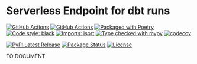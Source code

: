 # Serverless Endpoint for dbt runs


[![GitHub Actions][github-actions-badge]](https://github.com/JeremyLG/dbt-serverless/actions)
[![GitHub Actions][github-actions-terraform-badge]](https://github.com/JeremyLG/dbt-serverless/actions)
[![Packaged with Poetry][poetry-badge]](https://python-poetry.org/)
[![Code style: black][black-badge]](https://github.com/psf/black)
[![Imports: isort][isort-badge]](https://pycqa.github.io/isort/)
[![Type checked with mypy][mypy-badge]](https://github.com/python/mypy)
[![codecov][codecov-badge]](https://codecov.io/github/JeremyLG/dbt-serverless)

[![PyPI Latest Release](https://img.shields.io/pypi/v/dbt-serverless.svg)](https://pypi.org/project/dbt-serverless/)
[![Package Status](https://img.shields.io/pypi/status/dbt-serverless.svg)](https://pypi.org/project/dbt-serverless/)
[![License](https://img.shields.io/pypi/l/dbt-serverless.svg)](https://github.com/JeremyLG/dbt-serverless/blob/master/LICENSE)

[github-actions-badge]: https://github.com/JeremyLG/dbt-serverless/actions/workflows/python.yml/badge.svg
[github-actions-terraform-badge]: https://github.com/JeremyLG/dbt-serverless/actions/workflows/terraform.yml/badge.svg
[black-badge]: https://img.shields.io/badge/code%20style-black-000000.svg
[isort-badge]: https://img.shields.io/badge/%20imports-isort-%231674b1?style=flat&labelColor=ef8336
[mypy-badge]: https://www.mypy-lang.org/static/mypy_badge.svg
[poetry-badge]: https://img.shields.io/badge/packaging-poetry-cyan.svg
[codecov-badge]: https://codecov.io/github/JeremyLG/dbt-serverless/branch/master/graph/badge.svg

TO DOCUMENT
